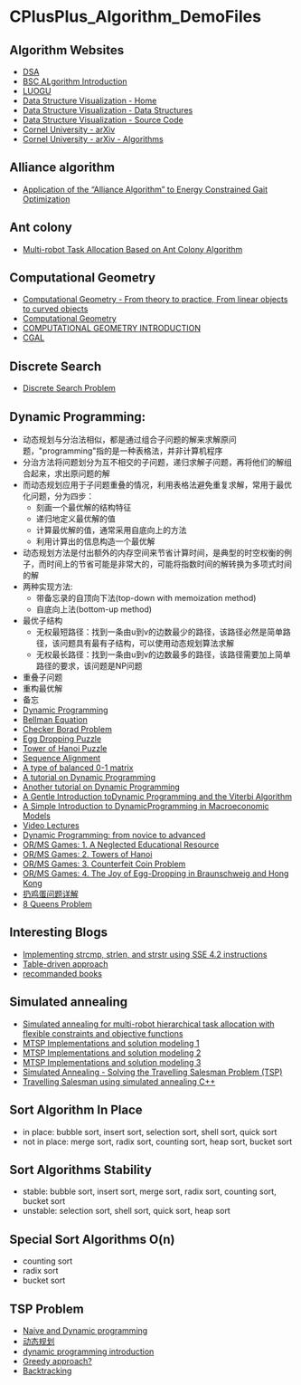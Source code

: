 # CPlusPlus_Algorithm_DemoFiles

## Algorithm Websites   
  * [DSA](https://www.tutorialspoint.com/data_structures_algorithms/index.htm)
  * [BSC ALgorithm Introduction](http://btechsmartclass.com/data_structures/introduction-to-algorithms.html)
  * [LUOGU](https://www.luogu.com.cn/)
  * [Data Structure Visualization - Home](https://www.cs.usfca.edu/~galles/visualization/)
  * [Data Structure Visualization - Data Structures](https://www.cs.usfca.edu/~galles/visualization/Algorithms.html)
  * [Data Structure Visualization - Source Code](https://www.cs.usfca.edu/~galles/visualization/source.html)
  * [Cornel University - arXiv](https://arxiv.org/)
  * [Cornel University - arXiv - Algorithms](https://arxiv.org/list/cs.DS/recent)

## Alliance algorithm
  * [Application of the “Alliance Algorithm” to Energy Constrained Gait Optimization](https://link.springer.com/chapter/10.1007/978-3-642-32060-6_40)

## Ant colony
  * [Multi-robot Task Allocation Based on Ant Colony Algorithm](http://www.jcomputers.us/vol7/jcp0709-10.pdf)

## Computational Geometry
  * [Computational Geometry - From theory to practice, From linear objects to curved objects](https://tel.archives-ouvertes.fr/tel-00175997/file/english.pdf)
  * [Computational Geometry](http://www.cs.virginia.edu/~robins/cs6161/slides/Algorithms%20-%20slide%20set%204%20v116%20-%2004%20Computational_Geometry.pdf)
  * [COMPUTATIONAL GEOMETRY INTRODUCTION](https://cw.fel.cvut.cz/b181/_media/courses/cg/lectures/01-intro.pdf)
  * [CGAL](https://www.cgal.org/)
  
## Discrete Search
  * [Discrete Search Problem](https://zhuanlan.zhihu.com/p/89626842)
   
## Dynamic Programming:
  * 动态规划与分治法相似，都是通过组合子问题的解来求解原问题，"programming"指的是一种表格法，并非计算机程序
  * 分治方法将问题划分为互不相交的子问题，递归求解子问题，再将他们的解组合起来，求出原问题的解
  * 而动态规划应用于子问题重叠的情况，利用表格法避免重复求解，常用于最优化问题，分为四步：
    * 刻画一个最优解的结构特征
    * 递归地定义最优解的值
    * 计算最优解的值，通常采用自底向上的方法
    * 利用计算出的信息构造一个最优解
  * 动态规划方法是付出额外的内存空间来节省计算时间，是典型的时空权衡的例子，而时间上的节省可能是非常大的，可能将指数时间的解转换为多项式时间的解
  * 两种实现方法:
    * 带备忘录的自顶向下法(top-down with memoization method)
    * 自底向上法(bottom-up method)
  * 最优子结构
    * 无权最短路径：找到一条由u到v的边数最少的路径，该路径必然是简单路径，该问题具有最有子结构，可以使用动态规划算法求解
    * 无权最长路径：找到一条由u到v的边数最多的路径，该路径需要加上简单路径的要求，该问题是NP问题
  * 重叠子问题
  * 重构最优解
  * 备忘
  * [Dynamic Programming](https://en.wikipedia.org/wiki/Dynamic_programming)
  * [Bellman Equation](https://en.wikipedia.org/wiki/Bellman_equation)
  * [Checker Borad Problem](https://en.wikipedia.org/wiki/Dynamic_programming#Checkerboard)
  * [Egg Dropping Puzzle](https://en.wikipedia.org/wiki/Dynamic_programming#Egg_dropping_puzzle)
  * [Tower of Hanoi Puzzle](https://en.wikipedia.org/wiki/Dynamic_programming#Tower_of_Hanoi_puzzle)
  * [Sequence Alignment](https://en.wikipedia.org/wiki/Dynamic_programming#Sequence_alignment)
  * [A type of balanced 0-1 matrix](https://en.wikipedia.org/wiki/Dynamic_programming#A_type_of_balanced_0%E2%80%931_matrix)
  * [A tutorial on Dynamic Programming](https://mat.gsia.cmu.edu/classes/dynamic/dynamic.html)
  * [Another tutorial on Dynamic Programming](https://web.archive.org/web/20080626183359/http://www.avatar.se/lectures/molbioinfo2001/dynprog/dynamic.html)
  * [A Gentle Introduction toDynamic Programming and the Viterbi Algorithm](https://www.cambridge.org/resources/0521882672/7934_kaeslin_dynpro_new.pdf)
  * [A Simple Introduction to DynamicProgramming in Macroeconomic Models](https://researchspace.auckland.ac.nz/bitstream/handle/2292/190/230.pdf)
  * [Video Lectures](https://ocw.mit.edu/courses/electrical-engineering-and-computer-science/6-046j-introduction-to-algorithms-sma-5503-fall-2005/video-lectures/)
  * [Dynamic Programming: from novice to advanced](https://www.topcoder.com/community/data-science/data-science-tutorials/dynamic-programming-from-novice-to-advanced/)
  * [OR/MS Games: 1. A Neglected Educational Resource](https://pubsonline.informs.org/doi/pdf/10.1287/ited.2.3.86)
  * [OR/MS Games: 2. Towers of Hanoi](https://pubsonline.informs.org/doi/pdf/10.1287/ited.3.1.45)
  * [OR/MS Games: 3. Counterfeit Coin Problem](https://pubsonline.informs.org/doi/pdf/10.1287/ited.3.2.32)
  * [OR/MS Games: 4. The Joy of Egg-Dropping in Braunschweig and Hong Kong](https://pubsonline.informs.org/doi/pdf/10.1287/ited.4.1.48)
  * [扔鸡蛋问题详解](https://blog.csdn.net/joylnwang/article/details/6769160)
  * [8 Queens Problem](https://zhuanlan.zhihu.com/p/99209213)
  
## Interesting Blogs
  * [Implementing strcmp, strlen, and strstr using SSE 4.2 instructions](https://www.strchr.com/strcmp_and_strlen_using_sse_4.2)
  * [Table-driven approach](https://www.strchr.com/table-driven)
  * [recommanded books](https://www.strchr.com/links)
  
## Simulated annealing
  * [Simulated annealing for multi-robot hierarchical task allocation with flexible constraints and objective functions](https://www.semanticscholar.org/paper/Simulated-annealing-for-multi-robot-hierarchical-Mosteo-Montano/07e560f85142bcb35394823675d06e67e346a57f)
  * [MTSP Implementations and solution modeling 1](https://www.bilibili.com/read/cv6934454?from=search)
  * [MTSP Implementations and solution modeling 2](https://www.bilibili.com/read/cv6944280?from=search)
  * [MTSP Implementations and solution modeling 3](https://www.bilibili.com/read/cv6952033)
  * [Simulated Annealing - Solving the Travelling Salesman Problem (TSP)](https://www.codeproject.com/Articles/26758/Simulated-Annealing-Solving-the-Travelling-Salesma)
  * [Travelling Salesman using simulated annealing C++](https://deerishi.github.io/tsp-using-simulated-annealing-c-)

## Sort Algorithm In Place
  * in place: bubble sort, insert sort, selection sort, shell sort, quick sort
  * not in place: merge sort, radix sort, counting sort, heap sort, bucket sort
  
## Sort Algorithms Stability
  * stable: bubble sort, insert sort, merge sort, radix sort, counting sort, bucket sort
  * unstable: selection sort, shell sort, quick sort, heap sort
  
## Special Sort Algorithms O(n)
  * counting sort
  * radix sort
  * bucket sort
    
## TSP Problem
  * [Naive and Dynamic programming](https://www.geeksforgeeks.org/travelling-salesman-problem-set-1/)
  * [动态规划](https://blog.csdn.net/qq_39559641/article/details/101209534)
  * [dynamic programming introduction](https://people.eecs.berkeley.edu/~vazirani/algorithms/chap6.pdf)
  * [Greedy approach?](https://www.geeksforgeeks.org/travelling-salesman-problem-greedy-approach/?ref=rp)
  * [Backtracking](https://www.geeksforgeeks.org/travelling-salesman-problem-implementation-using-backtracking/?ref=lbp)
  
